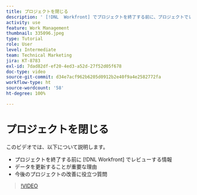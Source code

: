 ```yaml
---
title: プロジェクトを閉じる
description: ' [!DNL  Workfront] でプロジェクトを終了する前に、プロジェクトでレビューする情報と、データ更新が重要な理由を説明します。'
activity: use
feature: Work Management
thumbnail: 335096.jpeg
type: Tutorial
role: User
level: Intermediate
team: Technical Marketing
jira: KT-8783
exl-id: 7dad82df-ef20-4ed3-a52d-27f52d05f678
doc-type: video
source-git-commit: d34e7acf962b6205d0912b2e40f9a4e2582772fa
workflow-type: ht
source-wordcount: '58'
ht-degree: 100%

---
```


# プロジェクトを閉じる

このビデオでは、以下について説明します。

* プロジェクトを終了する前に [!DNL Workfront] でレビューする情報
* データを更新することが重要な理由
* 今後のプロジェクトの改善に役立つ質問

>[!VIDEO](https://video.tv.adobe.com/v/335096/?quality=12&learn=on)

<!---
learn more urls:
Update task status
Issue statuses
--->
